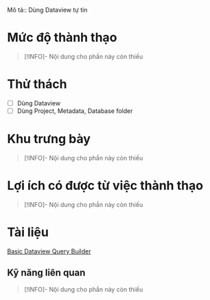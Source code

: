 
Mô tả:: Dùng Dataview tự tin
# Mức độ thành thạo
> [!INFO]- Nội dung cho phần này còn thiếu
# Thử thách
- [ ] Dùng Dataview 
- [ ] Dùng Project, Metadata, Database folder
# Khu trưng bày
> [!INFO]- Nội dung cho phần này còn thiếu
# Lợi ích có được từ việc thành thạo
> [!INFO]- Nội dung cho phần này còn thiếu
# Tài liệu
[Basic Dataview Query Builder](https://s-blu.github.io/basic-dataview-query-builder/)
## Kỹ năng liên quan
> [!INFO]- Nội dung cho phần này còn thiếu
